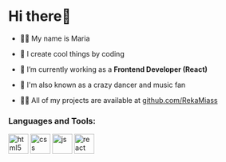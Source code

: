 <h1>Hi there👋</h1>

- 💁‍♀️ My name is Maria

- 🙌 I create cool things by coding

- 👀 I’m currently working as a **Frontend Developer (React)**

- 💃 I'm also known as a crazy dancer and music fan

- 👨‍💻 All of my projects are available at [github.com/RekaMiass](https://github.com/RekaMiass)


<h3 align="left">Languages and Tools:</h3>
<p align="left"> <img src="https://upload.wikimedia.org/wikipedia/commons/thumb/8/80/HTML5_logo_resized.svg/85px-HTML5_logo_resized.svg.png" alt="html5" width="40" height="40"/> <img src="https://upload.wikimedia.org/wikipedia/commons/thumb/6/62/CSS3_logo.svg/120px-CSS3_logo.svg.png" alt="css" width="40" height="40"/>  <img src="https://upload.wikimedia.org/wikipedia/commons/thumb/a/a8/Javascript.png/120px-Javascript.png" alt="js" width="40" height="40"/> <img src="https://upload.wikimedia.org/wikipedia/commons/thumb/4/47/React.svg/120px-React.svg.png" alt="react" width="40" height="40"/> </p>
